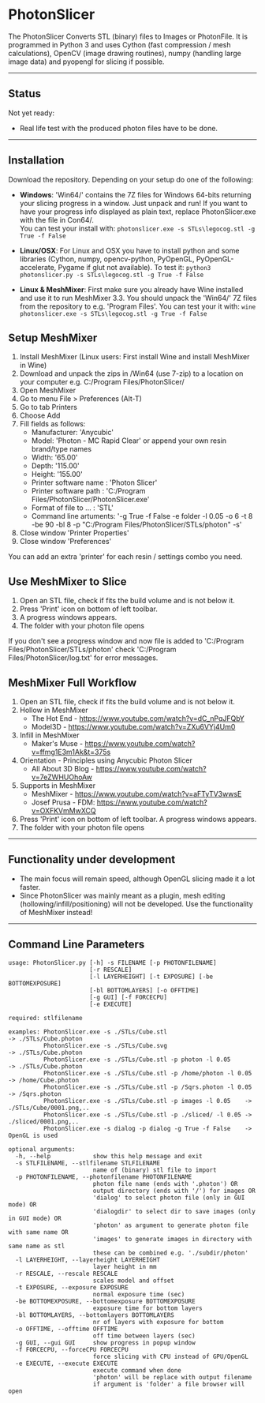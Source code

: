 # PhotonSlicer

The PhotonSlicer Converts STL (binary) files to Images or PhotonFile. It is programmed in Python 3 and uses Cython (fast compression / mesh calculations), OpenCV (image drawing routines), numpy (handling large image data) and pyopengl for slicing if possible.

---

## Status

Not yet ready:
- Real life test with the produced photon files have to be done.

---

## Installation

Download the repository. Depending on your setup do one of the following:

- **Windows**: 'Win64/' contains the 7Z files for Windows 64-bits returning your slicing progress in a window. Just unpack and run! If you want to have your progress info displayed as plain text, replace PhotonSlicer.exe with the file in Con64/.  
You can test your install with:
  `photonslicer.exe -s STLs\legocog.stl -g True -f False`

- **Linux/OSX**: For Linux and OSX you have to install python and some libraries (Cython, numpy, opencv-python, PyOpenGL, PyOpenGL-accelerate, Pygame if glut not available). To test it:
  `python3 photonslicer.py -s STLs\legocog.stl -g True -f False`

- **Linux & MeshMixer**: First make sure you already have Wine installed and use it to run MeshMixer 3.3. You should unpack the 'Win64/' 7Z files from the repository to e.g. 'Program Files'. You can test your it with:
  `wine photonslicer.exe -s STLs\legocog.stl -g True -f False`


## Setup MeshMixer
1. Install MeshMixer (Linux users: First install Wine and install MeshMixer in Wine)
2. Download and unpack the zips in /Win64 (use 7-zip) to a location on your computer e.g. C:/Program Files/PhotonSlicer/
3. Open MeshMixer
4. Go to menu File > Preferences (Alt-T)
5. Go to tab Printers
6. Choose Add
7. Fill fields as follows:
    - Manufacturer: 'Anycubic'
    - Model: 'Photon - MC Rapid Clear' or append your own resin brand/type names
    - Width: '65.00'
    - Depth: '115.00'
    - Height: '155.00'
    - Printer software name : 'Photon Slicer'
    - Printer software path : 'C:/Program Files/PhotonSlicer/PhotonSlicer.exe'
    - Format of file to ... : 'STL'
    - Command line artuments: '-g True -f False -e folder -l 0.05 -o 6 -t 8 -be 90 -bl 8 -p "C:/Program Files/PhotonSlicer/STLs/photon" -s'      
8. Close window 'Printer Properties'
9. Close window 'Preferences'

You can add an extra 'printer' for each resin / settings combo you need.


## Use MeshMixer to Slice
1. Open an STL file, check if fits the build volume and is not below it.
2. Press 'Print' icon on bottom of left toolbar.
3. A progress windows appears.
4. The folder with your photon file opens

If you don't see a progress window and now file is added to 'C:/Program Files/PhotonSlicer/STLs/photon' check 'C:/Program Files/PhotonSlicer/log.txt' for error messages.


## MeshMixer Full Workflow

1. Open an STL file, check if fits the build volume and is not below it.
2. Hollow in MeshMixer
    - The Hot End - https://www.youtube.com/watch?v=dC_nPqJFQbY
    - Model3D - https://www.youtube.com/watch?v=ZXu6VYj4Um0
3. Infill in MeshMixer
    - Maker's Muse - https://www.youtube.com/watch?v=ffmg1E3m1Ak&t=375s
4. Orientation - Principles using Anycubic Photon Slicer
    - All About 3D Blog - https://www.youtube.com/watch?v=7eZWHUOhoAw
5. Supports in MeshMixer
    - MeshMixer - https://www.youtube.com/watch?v=aFTyTV3wwsE
    - Josef Prusa - FDM: https://www.youtube.com/watch?v=OXFKVmMwXCQ
6. Press 'Print' icon on bottom of left toolbar. A progress windows appears.
7. The folder with your photon file opens

---

## Functionality under development
- The main focus will remain speed, although OpenGL slicing made it a lot faster.
- Since PhotonSlicer was mainly meant as a plugin, mesh editing (hollowing/infill/positioning) will not be developed. Use the functionality of MeshMixer instead!

---

## Command Line Parameters
```
usage: PhotonSlicer.py [-h] -s FILENAME [-p PHOTONFILENAME]
                       [-r RESCALE]
                       [-l LAYERHEIGHT] [-t EXPOSURE] [-be BOTTOMEXPOSURE]
                       [-bl BOTTOMLAYERS] [-o OFFTIME]
                       [-g GUI] [-f FORCECPU]
                       [-e EXECUTE]

required: stlfilename

examples: PhotonSlicer.exe -s ./STLs/Cube.stl                         -> ./STLs/Cube.photon
          PhotonSlicer.exe -s ./STLs/Cube.svg                         -> ./STLs/Cube.photon
          PhotonSlicer.exe -s ./STLs/Cube.stl -p photon -l 0.05       -> ./STLs/Cube.photon
          PhotonSlicer.exe -s ./STLs/Cube.stl -p /home/photon -l 0.05 -> /home/Cube.photon
          PhotonSlicer.exe -s ./STLs/Cube.stl -p /Sqrs.photon -l 0.05 -> /Sqrs.photon
          PhotonSlicer.exe -s ./STLs/Cube.stl -p images -l 0.05    -> ./STLs/Cube/0001.png,..
          PhotonSlicer.exe -s ./STLs/Cube.stl -p ./sliced/ -l 0.05 -> ./sliced/0001.png,..
          PhotonSlicer.exe -s dialog -p dialog -g True -f False    -> OpenGL is used

optional arguments:
  -h, --help            show this help message and exit
  -s STLFILENAME, --stlfilename STLFILENAME
                        name of (binary) stl file to import
  -p PHOTONFILENAME, --photonfilename PHOTONFILENAME
                        photon file name (ends with '.photon') OR
                        output directory (ends with '/') for images OR
                        'dialog' to select photon file (only in GUI mode) OR
                        'dialogdir' to select dir to save images (only in GUI mode) OR
                        'photon' as argument to generate photon file with same name OR
                        'images' to generate images in directory with same name as stl
                        these can be combined e.g. './subdir/photon'
  -l LAYERHEIGHT, --layerheight LAYERHEIGHT
                        layer height in mm
  -r RESCALE, --rescale RESCALE
                        scales model and offset
  -t EXPOSURE, --exposure EXPOSURE
                        normal exposure time (sec)
  -be BOTTOMEXPOSURE, --bottomexposure BOTTOMEXPOSURE
                        exposure time for bottom layers
  -bl BOTTOMLAYERS, --bottomlayers BOTTOMLAYERS
                        nr of layers with exposure for bottom
  -o OFFTIME, --offtime OFFTIME
                        off time between layers (sec)
  -g GUI, --gui GUI     show progress in popup window
  -f FORCECPU, --forceCPU FORCECPU
                        force slicing with CPU instead of GPU/OpenGL
  -e EXECUTE, --execute EXECUTE
                        execute command when done
                        'photon' will be replace with output filename
                        if argument is 'folder' a file browser will open

```
